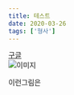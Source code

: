 ```yaml
---
title: 테스트
date: 2020-03-26
tags: ['형사']
---
```

[구글](https://google.com)<br>
![이미지](http://www.gstatic.com/webp/gallery/5.jpg "링크 설명(title)을 작성하세요.")



<img src="http://haogen.cdn3.cafe24.com/brand-img/img5.png"  alt="" /><br>
 이런그림은

  <img src="http://haogen.cdn3.cafe24.com/brand-img/img3.png" alt="" />
